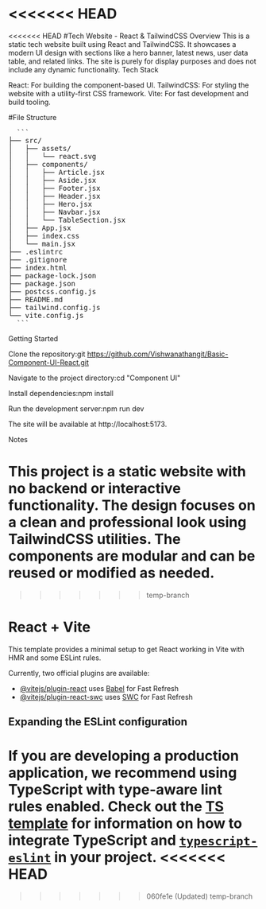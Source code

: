 <<<<<<< HEAD
=======
<<<<<<< HEAD
#Tech Website - React & TailwindCSS
Overview
This is a static tech website built using React and TailwindCSS. It showcases a modern UI design with sections like a hero banner, latest news, user data table, and related links. The site is purely for display purposes and does not include any dynamic functionality.
Tech Stack

React: For building the component-based UI.
TailwindCSS: For styling the website with a utility-first CSS framework.
Vite: For fast development and build tooling.

#File Structure
<pre>
  ```
├── src/
│   ├── assets/
│   │   └── react.svg
│   ├── components/
│   │   ├── Article.jsx
│   │   ├── Aside.jsx
│   │   ├── Footer.jsx
│   │   ├── Header.jsx
│   │   ├── Hero.jsx
│   │   ├── Navbar.jsx
│   │   └── TableSection.jsx
│   ├── App.jsx
│   ├── index.css
│   └── main.jsx
├── .eslintrc
├── .gitignore
├── index.html
├── package-lock.json
├── package.json
├── postcss.config.js
├── README.md
├── tailwind.config.js
└── vite.config.js
  ```
</pre>
Getting Started

Clone the repository:git https://github.com/Vishwanathangit/Basic-Component-UI-React.git


Navigate to the project directory:cd "Component UI"


Install dependencies:npm install


Run the development server:npm run dev

The site will be available at http://localhost:5173.

Notes

This project is a static website with no backend or interactive functionality.
The design focuses on a clean and professional look using TailwindCSS utilities.
The components are modular and can be reused or modified as needed.
=======
>>>>>>> temp-branch
# React + Vite

This template provides a minimal setup to get React working in Vite with HMR and some ESLint rules.

Currently, two official plugins are available:

- [@vitejs/plugin-react](https://github.com/vitejs/vite-plugin-react/blob/main/packages/plugin-react) uses [Babel](https://babeljs.io/) for Fast Refresh
- [@vitejs/plugin-react-swc](https://github.com/vitejs/vite-plugin-react/blob/main/packages/plugin-react-swc) uses [SWC](https://swc.rs/) for Fast Refresh

## Expanding the ESLint configuration

If you are developing a production application, we recommend using TypeScript with type-aware lint rules enabled. Check out the [TS template](https://github.com/vitejs/vite/tree/main/packages/create-vite/template-react-ts) for information on how to integrate TypeScript and [`typescript-eslint`](https://typescript-eslint.io) in your project.
<<<<<<< HEAD
=======
>>>>>>> 060fe1e (Updated)
>>>>>>> temp-branch
